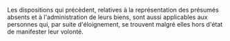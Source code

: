   
 Les dispositions qui précèdent, relatives à la représentation des présumés absents et à l'administration de leurs biens, sont aussi applicables aux personnes qui, par suite d'éloignement, se trouvent malgré elles hors d'état de manifester leur volonté.  

  
